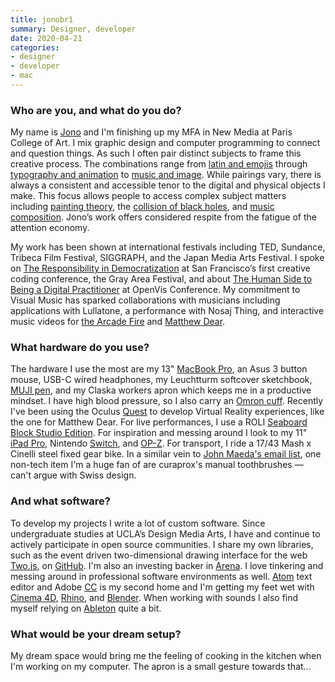 ```yaml
---
title: jonobr1
summary: Designer, developer
date: 2020-04-21
categories:
- designer
- developer
- mac
---
```


### Who are you, and what do you do?

My name is [Jono](https://jonobr1.com/ "Jono's website.") and I'm finishing up my MFA in New Media at Paris College of Art. I mix graphic design and computer programming to connect and question things. As such I often pair distinct subjects to frame this creative process. The combinations range from [latin and emojis](https://lost-and-found.gifts/ "Jono's latin and emoji book project.") through [typography and animation](http://www.anitype.com/ "Jono's animated typography project.") to [music and image][patatap]. While pairings vary, there is always a consistent and accessible tenor to the digital and physical objects I make. This focus allows people to access complex subject matters including [painting theory](https://expressing-kandinsky.net/ "Jono's explorations of Kandinsky's artwork."), the [collision of black holes](https://works.jonobr1.com/LESI "Jono's black hole-inspired audio project."), and [music composition](https://works.jonobr1.com/Typatone "Jono's typing audio project."). Jono’s work offers considered respite from the fatigue of the attention economy.

My work has been shown at international festivals including TED, Sundance, Tribeca Film Festival, SIGGRAPH, and the Japan Media Arts Festival. I spoke on [The Responsibility in Democratization](https://www.youtube.com/watch?v=tzGtJnhOSFg "A YouTube video of Jono's talk at Gray Area Festival.") at San Francisco’s first creative coding conference, the Gray Area Festival, and about [The Human Side to Being a Digital Practitioner](https://www.youtube.com/watch?v=cOfEMWV_5Rc "A YouTube video of Jono's talk about OpenVis.") at OpenVis Conference. My commitment to Visual Music has sparked collaborations with musicians including applications with Lullatone, a performance with Nosaj Thing, and interactive music videos for [the Arcade Fire](https://www.justareflektor.com "The Arcade Fire's interactive music video for 'Just A Reflektor.'") and [Matthew Dear](https://www.with.in/watch/what-you-dont-know/ "An interactive music video for Matthew Dear's song 'What You Don't Know.'").

### What hardware do you use?

The hardware I use the most are my 13" [MacBook Pro][macbook-pro], an Asus 3 button mouse, USB-C wired headphones, my Leuchtturm softcover sketchbook, [MUJI pen][hexagonal-aluminum-ball-point-pen-0.7mm], and my Claska workers apron which keeps me in a productive mindset. I have high blood pressure, so I also carry an [Omron cuff][3-series-wrist]. Recently I've been using the Oculus [Quest][] to develop Virtual Reality experiences, like the one for Matthew Dear. For live performances, I use a ROLI [Seaboard Block Studio Edition][seaboard-block-studio-edition]. For inspiration and messing around I look to my 11" [iPad Pro][ipad-pro], Nintendo [Switch][switch.2], and [OP-Z][op-z]. For transport, I ride a 17/43 Mash x Cinelli steel fixed gear bike. In a similar vein to [John Maeda's email list](https://design.co/signup/ "John Maeda's CX newsletter."), one non-tech item I'm a huge fan of are curaprox's manual toothbrushes — can't argue with Swiss design.

### And what software?

To develop my projects I write a lot of custom software. Since undergraduate studies at UCLA’s Design Media Arts, I have and continue to actively participate in open source communities. I share my own libraries, such as the event driven two-dimensional drawing interface for the web [Two.js][], on [GitHub](https://github.com/jonobr1/ "Jono's GitHub account."). I'm also an investing backer in [Arena][are.na]. I love tinkering and messing around in professional software environments as well. [Atom][] text editor and Adobe [CC][creative-cloud] is my second home and I'm getting my feet wet with [Cinema 4D][cinema-4d], [Rhino][], and [Blender][]. When working with sounds I also find myself relying on [Ableton][live] quite a bit.

### What would be your dream setup?

My dream space would bring me the feeling of cooking in the kitchen when I'm working on my computer. The apron is a small gesture towards that...

[3-series-wrist]: https://omronhealthcare.com/products/3-series-wrist-blood-pressure-monitor-bp6100/ "A blood pressure monitor."
[are.na]: https://www.are.na/ "A service for collecting ideas."
[atom]: https://github.blog/2022-06-08-sunsetting-atom/ "A text editor based on web technology."
[blender]: https://www.blender.org/ "A free, open-source 3D renderer."
[cinema-4d]: http://web.archive.org/web/20160602174133/http://www.maxon.net/en/products/cinema-4d-prime/who-should-use-it.html "3D rendering software."
[creative-cloud]: https://www.adobe.com/creativecloud.html "A subscription service for Adobe's creative suite."
[hexagonal-aluminum-ball-point-pen-0.7mm]: https://www.muji.us/collections/pen-pencils "A ball point pen."
[ipad-pro]: https://en.wikipedia.org/wiki/IPad_Pro "An iOS tablet."
[live]: https://www.ableton.com/en/live/ "Musical creation software."
[macbook-pro]: https://www.apple.com/macbook-pro/ "A laptop."
[op-z]: https://teenage.engineering/products/op-z "A 16 track synth."
[patatap]: https://works.jonobr1.com/Patatap "An animation and audio playground."
[quest]: https://www.oculus.com/quest-2/ "An all-in-one VR headset."
[rhino]: https://www.rhino3d.com/ "3D modelling software."
[seaboard-block-studio-edition]: https://roli.com/products/seaboard/rise2 "A musical keyboard."
[switch.2]: https://www.nintendo.com/switch/ "A gaming console."
[two.js]: https://two.js.org/ "A 2D drawing and animation framework for JavaScript."
